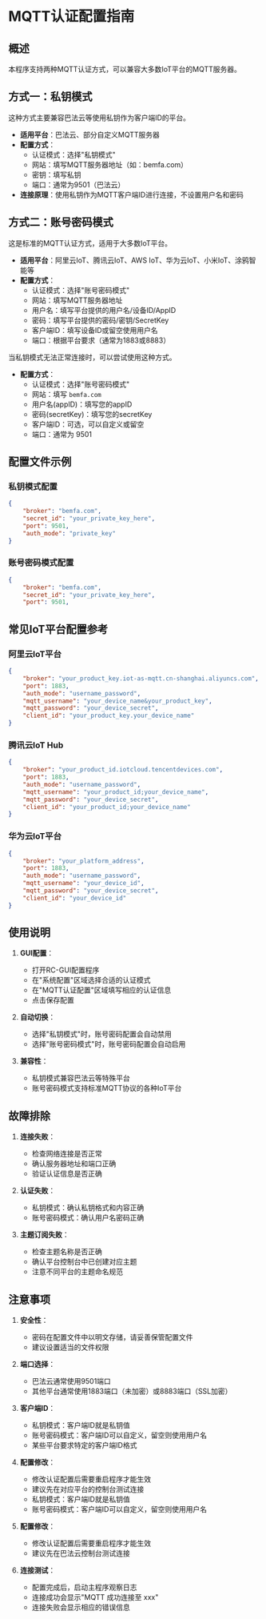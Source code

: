 <!-- @format -->

# MQTT认证配置指南

## 概述

本程序支持两种MQTT认证方式，可以兼容大多数IoT平台的MQTT服务器。

## 方式一：私钥模式

这种方式主要兼容巴法云等使用私钥作为客户端ID的平台。

-   **适用平台**：巴法云、部分自定义MQTT服务器
-   **配置方式**：
    -   认证模式：选择"私钥模式"
    -   网站：填写MQTT服务器地址（如：bemfa.com）
    -   密钥：填写私钥
    -   端口：通常为9501（巴法云）
-   **连接原理**：使用私钥作为MQTT客户端ID进行连接，不设置用户名和密码

## 方式二：账号密码模式

这是标准的MQTT认证方式，适用于大多数IoT平台。

-   **适用平台**：阿里云IoT、腾讯云IoT、AWS IoT、华为云IoT、小米IoT、涂鸦智能等
-   **配置方式**：
    -   认证模式：选择"账号密码模式"
    -   网站：填写MQTT服务器地址
    -   用户名：填写平台提供的用户名/设备ID/AppID
    -   密码：填写平台提供的密码/密钥/SecretKey
    -   客户端ID：填写设备ID或留空使用用户名
    -   端口：根据平台要求（通常为1883或8883）

当私钥模式无法正常连接时，可以尝试使用这种方式。

-   **配置方式**：
    -   认证模式：选择"账号密码模式"
    -   网站：填写 `bemfa.com`
    -   用户名(appID)：填写您的appID
    -   密码(secretKey)：填写您的secretKey
    -   客户端ID：可选，可以自定义或留空
    -   端口：通常为 9501

## 配置文件示例

### 私钥模式配置

```json
{
	"broker": "bemfa.com",
	"secret_id": "your_private_key_here",
	"port": 9501,
	"auth_mode": "private_key"
}
```

### 账号密码模式配置

```json
{
	"broker": "bemfa.com",
	"secret_id": "your_private_key_here",
	"port": 9501,
```

## 常见IoT平台配置参考

### 阿里云IoT平台
```json
{
	"broker": "your_product_key.iot-as-mqtt.cn-shanghai.aliyuncs.com",
	"port": 1883,
	"auth_mode": "username_password",
	"mqtt_username": "your_device_name&your_product_key",
	"mqtt_password": "your_device_secret",
	"client_id": "your_product_key.your_device_name"
}
```

### 腾讯云IoT Hub
```json
{
	"broker": "your_product_id.iotcloud.tencentdevices.com",
	"port": 1883,
	"auth_mode": "username_password",
	"mqtt_username": "your_product_id;your_device_name",
	"mqtt_password": "your_device_secret",
	"client_id": "your_product_id;your_device_name"
}
```

### 华为云IoT平台
```json
{
	"broker": "your_platform_address",
	"port": 1883,
	"auth_mode": "username_password",
	"mqtt_username": "your_device_id",
	"mqtt_password": "your_device_secret",
	"client_id": "your_device_id"
}
```

## 使用说明

1. **GUI配置**：
    - 打开RC-GUI配置程序
    - 在"系统配置"区域选择合适的认证模式
    - 在"MQTT认证配置"区域填写相应的认证信息
    - 点击保存配置

2. **自动切换**：
    - 选择"私钥模式"时，账号密码配置会自动禁用
    - 选择"账号密码模式"时，账号密码配置会自动启用

3. **兼容性**：
    - 私钥模式兼容巴法云等特殊平台
    - 账号密码模式支持标准MQTT协议的各种IoT平台

## 故障排除

1. **连接失败**：
    - 检查网络连接是否正常
    - 确认服务器地址和端口正确
    - 验证认证信息是否正确

2. **认证失败**：
    - 私钥模式：确认私钥格式和内容正确
    - 账号密码模式：确认用户名密码正确

3. **主题订阅失败**：
    - 检查主题名称是否正确
    - 确认平台控制台中已创建对应主题
    - 注意不同平台的主题命名规范

## 注意事项

1. **安全性**：
    - 密码在配置文件中以明文存储，请妥善保管配置文件
    - 建议设置适当的文件权限

2. **端口选择**：
    - 巴法云通常使用9501端口
    - 其他平台通常使用1883端口（未加密）或8883端口（SSL加密）

3. **客户端ID**：
    - 私钥模式：客户端ID就是私钥值
    - 账号密码模式：客户端ID可以自定义，留空则使用用户名
    - 某些平台要求特定的客户端ID格式

4. **配置修改**：
    - 修改认证配置后需要重启程序才能生效
    - 建议先在对应平台的控制台测试连接
    - 私钥模式：客户端ID就是私钥值
    - 账号密码模式：客户端ID可以自定义，留空则使用用户名

4. **配置修改**：
    - 修改认证配置后需要重启程序才能生效
    - 建议先在巴法云控制台测试连接

4. **连接测试**：
    - 配置完成后，启动主程序观察日志
    - 连接成功会显示"MQTT 成功连接至 xxx"
    - 连接失败会显示相应的错误信息
